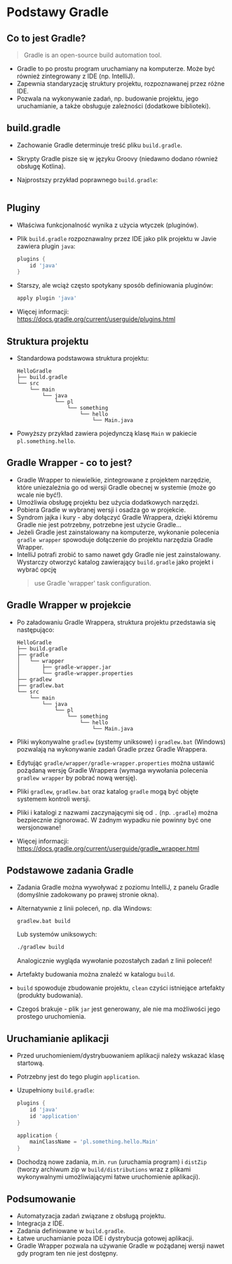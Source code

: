 # Podstawy Gradle


## Co to jest Gradle?

> Gradle is an open-source build automation tool.

* Gradle to po prostu program uruchamiany na komputerze. Może być również zintegrowany z IDE (np. IntelliJ).
* Zapewnia standaryzację struktury projektu, rozpoznawanej przez różne IDE.
* Pozwala na wykonywanie zadań, np. budowanie projektu, jego uruchamianie, a także obsługuje zależności
(dodatkowe biblioteki).


## build.gradle

* Zachowanie Gradle determinuje treść pliku `build.gradle`.
* Skrypty Gradle pisze się w języku Groovy (niedawno dodano również obsługę Kotlina).
* Najprostszy przykład poprawnego `build.gradle`:

    ```
    
    ```


## Pluginy

* Właściwa funkcjonalność wynika z użycia wtyczek (pluginów).
* Plik `build.gradle` rozpoznawalny przez IDE jako plik projektu w Javie zawiera plugin `java`:

    ```groovy
    plugins {
        id 'java'
    }
    ```
    
* Starszy, ale wciąż często spotykany sposób definiowania pluginów:
    ```groovy
    apply plugin 'java'
    ```
    
* Więcej informacji: https://docs.gradle.org/current/userguide/plugins.html


## Struktura projektu

* Standardowa podstawowa struktura projektu:
    ```
    HelloGradle
    ├── build.gradle
    └── src
        └── main
            └── java
                └── pl
                    └── something
                        └── hello
                            └── Main.java
    ```

* Powyższy przykład zawiera pojedynczą klasę `Main` w pakiecie `pl.something.hello`.


## Gradle Wrapper - co to jest?

* Gradle Wrapper to niewielkie, zintegrowane z projektem narzędzie, które uniezależnia go od wersji Gradle obecnej
w systemie (może go wcale nie być!).
* Umożliwia obsługę projektu bez użycia dodatkowych narzędzi.
* Pobiera Gradle w wybranej wersji i osadza go w projekcie.
* Syndrom jajka i kury - aby dołączyć Gradle Wrappera, dzięki któremu Gradle nie jest potrzebny, potrzebne jest użycie
Gradle...
* Jeżeli Gradle jest zainstalowany na komputerze, wykonanie polecenia `gradle wrapper` spowoduje dołączenie do projektu
narzędzia Gradle Wrapper.
* IntelliJ potrafi zrobić to samo nawet gdy Gradle nie jest zainstalowany. Wystarczy otworzyć katalog zawierający
`build.gradle` jako projekt i wybrać opcję
    > use Gradle 'wrapper' task configuration.


## Gradle Wrapper w projekcie
* Po załadowaniu Gradle Wrappera, struktura projektu przedstawia się następująco:

    ```
    HelloGradle
    ├── build.gradle
    ├── gradle
    │   └── wrapper
    │       ├── gradle-wrapper.jar
    │       └── gradle-wrapper.properties
    ├── gradlew
    ├── gradlew.bat
    └── src
        └── main
            └── java
                └── pl
                    └── something
                        └── hello
                            └── Main.java
    ```
    
* Pliki wykonywalne `gradlew` (systemy uniksowe) i `gradlew.bat` (Windows) pozwalają na wykonywanie zadań Gradle przez
Gradle Wrappera.
* Edytując `gradle/wrapper/gradle-wrapper.properties` można ustawić pożądaną wersję Gradle Wrappera (wymaga wywołania
polecenia `gradlew wrapper` by pobrać nową wersję).
* Pliki `gradlew`, `gradlew.bat` oraz katalog `gradle` mogą być objęte systemem kontroli wersji.
* Pliki i katalogi z nazwami zaczynającymi się od `.` (np. `.gradle`) można bezpiecznie zignorować. W żadnym wypadku
nie powinny być one wersjonowane!
* Więcej informacji: https://docs.gradle.org/current/userguide/gradle_wrapper.html


## Podstawowe zadania Gradle

* Zadania Gradle można wywoływać z poziomu IntelliJ, z panelu Gradle (domyślnie zadokowany po prawej stronie okna).
* Alternatywnie z linii poleceń, np. dla Windows:

    ```
    gradlew.bat build
    ```

    Lub systemów uniksowych:
    
    ```bash
    ./gradlew build
    ```
    
    Analogicznie wygląda wywołanie pozostałych zadań z linii poleceń!
* Artefakty budowania można znaleźć w katalogu `build`.
* `build` spowoduje zbudowanie projektu, `clean` czyści istniejące artefakty (produkty budowania).
* Czegoś brakuje - plik `jar` jest generowany, ale nie ma możliwości jego prostego uruchomienia.

## Uruchamianie aplikacji

* Przed uruchomieniem/dystrybuowaniem aplikacji należy wskazać klasę startową.
* Potrzebny jest do tego plugin `application`.
* Uzupełniony `build.gradle`:

    ```groovy
    plugins {
        id 'java'
        id 'application'
    }
    
    application {
        mainClassName = 'pl.something.hello.Main'
    }
    ```
* Dochodzą nowe zadania, m.in. `run` (uruchamia program) i `distZip` (tworzy archiwum zip w `build/distributions`
wraz z plikami wykonywalnymi umożliwiającymi łatwe uruchomienie aplikacji).

## Podsumowanie

* Automatyzacja zadań związane z obsługą projektu.
* Integracja z IDE.
* Zadania definiowane w `build.gradle`.
* Łatwe uruchamianie poza IDE i dystrybucja gotowej aplikacji.
* Gradle Wrapper pozwala na używanie Gradle w pożądanej wersji nawet gdy program ten nie jest dostępny.
